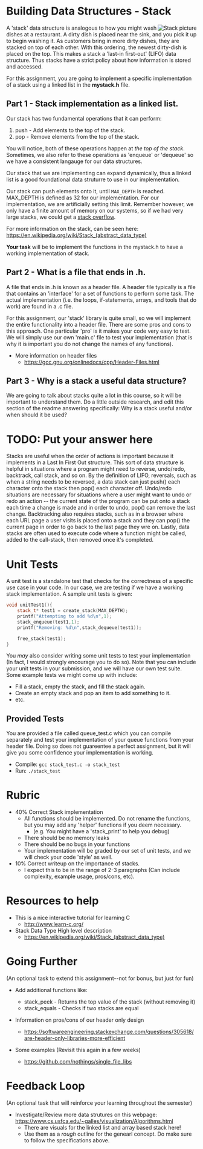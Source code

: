 # Building Data Structures - Stack
<img align="right" src="https://upload.wikimedia.org/wikipedia/commons/thumb/b/b4/Lifo_stack.png/350px-Lifo_stack.png" alt="Stack picture">

A 'stack' data structure is analogous to how you might wash dishes at a restaurant. A dirty dish is placed near the sink, and you pick it up to begin washing it. As customers bring in more dirty dishes, they are stacked on top of each other. With this ordering, the newest dirty-dish is placed on the top. This makes a stack a  'last-in first-out' (LIFO) data structure. Thus stacks have a strict policy about how information is stored and accessed.

For this assignment, you are going to implement a specific implementation of a stack using a linked list in the **mystack.h** file.

## Part 1 - Stack implementation as a linked list.

Our stack has two fundamental operations that it can perform:

1. push - Add elements to the top of the stack.
2. pop  - Remove elements from the top of the stack.

You will notice, both of these operations happen at *the top of the stack*. Sometimes, we also refer to these operations as 'enqueue' or 'dequeue' so we have a consistent langauge for our data structures.

Our stack that we are implementing can expand dynamically, thus a linked list is a good foundational data struturre to use in our implementation.

Our stack can push elements onto it, until `MAX_DEPTH` is reached. MAX_DEPTH is defined as 32 for our implementation. For our implementation, we are artificially setting this limit. Remember however, we only have a finite amount of memory on our systems, so if we had very large stacks, we could get a [stack overflow](https://en.wikipedia.org/wiki/Stack_overflow).

For more information on the stack, can be seen here: https://en.wikipedia.org/wiki/Stack_(abstract_data_type)

**Your task** will be to implement the functions in the mystack.h to have a working implementation of stack.

## Part 2 - What is a file that ends in .h.

A file that ends in .h is known as a header file. A header file typically is a file that contains an 'interface' for a set of functions to perform some task. The actual implementation (i.e. the loops, if-statements, arrays, and tools that do work) are found in a .c file. 

For this assignment, our 'stack' library is quite small, so we will implement the entire functionality into a header file. There are some pros and cons to this approach. One particular 'pro' is it makes your code very easy to test. We will simply use our own 'main.c' file to test your implementation (that is why it is important you do not change the names of any functions). 

* More information on header files
	* https://gcc.gnu.org/onlinedocs/cpp/Header-Files.html

## Part 3 - Why is a stack a useful data structure?

We are going to talk about stacks quite a lot in this course, so it will be important to understand them. Do a little outside research, and edit this section of the readme answering specifically: Why is a stack useful and/or when should it be used?

# TODO: Put your answer here
Stacks are useful when the order of actions is important because it implements in a Last In First Out structure. This sort of data structure is helpful in situations where a program might need to reverse, undo/redo, backtrack, call stack, and so on. By the definition of LIFO, reversals, such as when a string needs to be reversed, a data stack can just push() each character onto the stack then pop() each character off. Undo/redo situations are necessary for situations where a user might want to undo or redo an action -- the current state of the program can be put onto a stack each time a change is made and in order to undo, pop() can remove the last change. Backtracking also requires stacks, such as in a browser where each URL page a user visits is placed onto a stack and they can pop() the current page in order to go back to the last page they wre on. Lastly, data stacks are often used to execute code where a function might be called, added to the call-stack, then removed once it's completed.

# Unit Tests

A unit test is a standalone test that checks for the correctness of a specific use case in your code. In our case, we are testing if we have a working stack implementation. A sample unit tests is given:

```cpp
void unitTest1(){
	stack_t* test1 = create_stack(MAX_DEPTH);
	printf("Attempting to add %d\n",1);
	stack_enqueue(test1,1);	
	printf("Removing: %d\n",stack_dequeue(test1));	

	free_stack(test1);
}
```

You *may* also consider writing some unit tests to test your implementation (In fact, I would strongly encourage you to do so). Note that you can include your unit tests in your submission, and we will have our own test suite. Some example tests we might come up with include:

* Fill a stack, empty the stack, and fill the stack again.
* Create an empty stack and pop an item to add something to it.
* etc.

## Provided Tests

You are provided a file called queue_test.c which you can compile separately and test your implementation of your queue functions from your header file. Doing so does not guareentee a perfect assignment, but it will give you some confidence your implementation is working.

* Compile: `gcc stack_test.c -o stack_test`
* Run: `./stack_test`

# Rubric

- 40% Correct Stack implementation
  - All functions should be implemented. Do not rename the functions, but you may add any 'helper' functions if you deem necessary.
    - (e.g. You might have a 'stack_print' to help you debug)
  - There should be no memory leaks
  - There should be no bugs in your functions 
  - Your implementation will be graded by our set of unit tests, and we will check your code 'style' as well.
- 10% Correct writeup on the importance of stacks.
  - I expect this to be in the range of 2-3 paragraphs (Can include complexity, example usage, pros/cons, etc).

# Resources to help

- This is a nice interactive tutorial for learning C
  - http://www.learn-c.org/
- Stack Data Type High level description
  - https://en.wikipedia.org/wiki/Stack_(abstract_data_type)
  
# Going Further
(An optional task to extend this assignment--not for bonus, but just for fun)

* Add additional functions like:
  * stack_peek - Returns the top value of the stack (without removing it)
  * stack_equals - Checks if two stacks are equal
  
  
* Information on pros/cons of our header only design
	* https://softwareengineering.stackexchange.com/questions/305618/are-header-only-libraries-more-efficient
* Some examples (Revisit this again in a few weeks)
	* https://github.com/nothings/single_file_libs  
  
# Feedback Loop

(An optional task that will reinforce your learning throughout the semester)

- Investigate/Review more data strutures on this webpage: https://www.cs.usfca.edu/~galles/visualization/Algorithms.html
  - There are visuals for the linked list and array based stack here!
  - Use them as a *rough* outline for the genearl concept. Do make sure to follow the specifications above.

